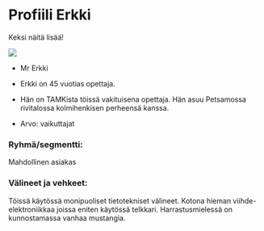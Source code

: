 # Profiili Erkki

Keksi näitä lisää!

![](https://openclipart.org/image/300px/svg_to_png/22412/nicubunu-Emoticons-Question-face.png&disposition=attachment)

  * Mr Erkki
  * Erkki on 45 vuotias opettaja.
  * Hän on TAMKista töissä vakituisena opettaja.
Hän asuu Petsamossa rivitalossa kolmihenkisen perheensä kanssa.

  * Arvo: vaikuttajat


### Ryhmä/segmentti:

Mahdollinen asiakas

### Välineet ja vehkeet:

Töissä käytössä monipuoliset tietotekniset välineet. Kotona hieman viihde-elektroniikkaa joissa eniten käytössä telkkari. Harrastusmielessä on kunnostamassa vanhaa mustangia.
